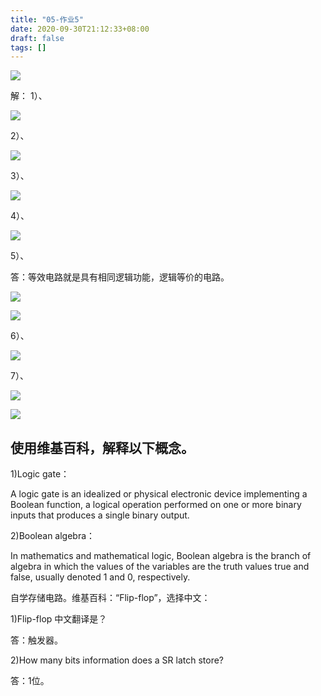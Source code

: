 ```yaml
---
title: "05-作业5"
date: 2020-09-30T21:12:33+08:00
draft: false
tags: []
---
```


![](http://stugeek.gitee.io/stu-geek/posts/homework5-image/1.png)

解：
1）、

![](http://stugeek.gitee.io/stu-geek/posts/homework5-image/4.png)

2）、

![](http://stugeek.gitee.io/stu-geek/posts/homework5-image/5.png)

3）、

![](http://stugeek.gitee.io/stu-geek/posts/homework5-image/6.png)

4）、

![](http://stugeek.gitee.io/stu-geek/posts/homework5-image/7.png)

5）、

答：等效电路就是具有相同逻辑功能，逻辑等价的电路。

![](http://stugeek.gitee.io/stu-geek/posts/homework5-image/8.png)


![](http://stugeek.gitee.io/stu-geek/posts/homework5-image/2.png)

6）、

![](http://stugeek.gitee.io/stu-geek/posts/homework5-image/9.png)


7）、

![](http://stugeek.gitee.io/stu-geek/posts/homework5-image/10.png)


![](http://stugeek.gitee.io/stu-geek/posts/homework5-image/3.png)

## 使用维基百科，解释以下概念。
1)Logic gate：

A logic gate is an idealized or physical electronic device implementing a Boolean function, a logical operation performed on one or more binary inputs that produces a single binary output.

2)Boolean algebra：

In mathematics and mathematical logic, Boolean algebra is the branch of algebra in which the values of the variables are the truth values true and false, usually denoted 1 and 0, respectively.

自学存储电路。维基百科：“Flip-flop”，选择中文：

1)Flip-flop 中文翻译是？

答：触发器。

2)How many bits information does a SR latch store?

答：1位。

